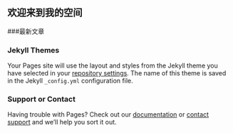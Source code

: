 ## 欢迎来到我的空间



###最新文章







### Jekyll Themes

Your Pages site will use the layout and styles from the Jekyll theme you have selected in your [repository settings](https://github.com/huazaifu/huazai.github.io/settings/pages). The name of this theme is saved in the Jekyll `_config.yml` configuration file.

### Support or Contact

Having trouble with Pages? Check out our [documentation](https://docs.github.com/categories/github-pages-basics/) or [contact support](https://support.github.com/contact) and we’ll help you sort it out.
